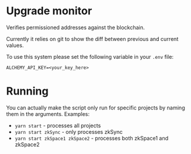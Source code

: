 # Upgrade monitor

Verifies permissioned addresses against the blockchain.

Currently it relies on git to show the diff between previous and current values.

To use this system please set the following variable in your `.env` file:

```
ALCHEMY_API_KEY=<your_key_here>
```

# Running

You can actually make the script only run for specific projects by naming them
in the arguments. Examples:

- `yarn start` - processes all projects
- `yarn start zkSync` - only processes zkSync
- `yarn start zkSpace1 zkSpace2` - processes both zkSpace1 and zkSpace2
